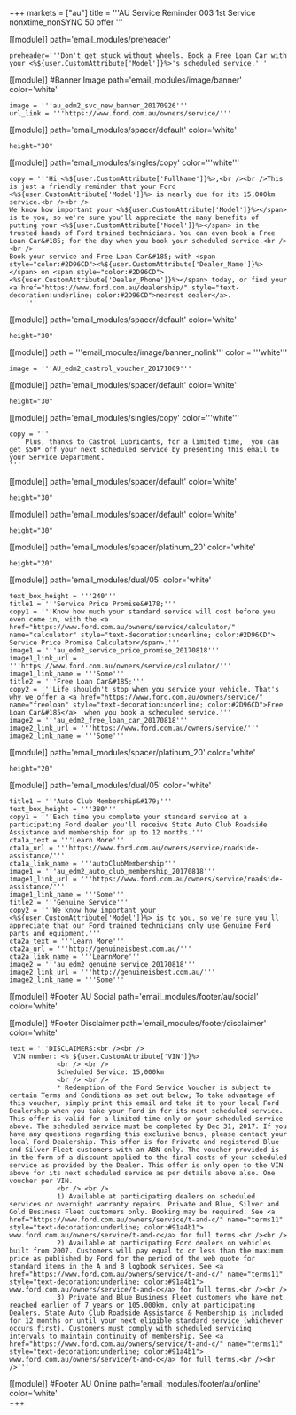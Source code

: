+++
markets = ["au"]
title = '''AU Service Reminder 003 1st Service nonxtime_nonSYNC 50 offer '''


[[module]]
path='email_modules/preheader'

	preheader='''Don't get stuck without wheels. Book a Free Loan Car with your <%${user.CustomAttribute['Model']}%>'s scheduled service.'''


[[module]] #Banner Image
path='email_modules/image/banner'
color='white'

	image = '''au_edm2_svc_new_banner_20170926'''
	url_link = '''https://www.ford.com.au/owners/service/'''
    
[[module]]
path='email_modules/spacer/default'
color='white'

	height="30"
    
[[module]]
path='email_modules/singles/copy'
color='''white'''

	copy = '''Hi <%${user.CustomAttribute['FullName']}%>,<br /><br />This is just a friendly reminder that your Ford <%${user.CustomAttribute['Model']}%> is nearly due for its 15,000km service.<br /><br />
    We know how important your <%${user.CustomAttribute['Model']}%></span> is to you, so we're sure you'll appreciate the many benefits of putting your <%${user.CustomAttribute['Model']}%></span> in the trusted hands of Ford trained technicians. You can even book a Free Loan Car&#185; for the day when you book your scheduled service.<br /><br />
    Book your service and Free Loan Car&#185; with <span style="color:#2D96CD"><%${user.CustomAttribute['Dealer_Name']}%></span> on <span style="color:#2D96CD"><%${user.CustomAttribute['Dealer_Phone']}%></span> today, or find your <a href="https://www.ford.com.au/dealership/" style="text-decoration:underline; color:#2D96CD">nearest dealer</a>.
        '''

[[module]]
path='email_modules/spacer/default'
color='white'

	height="30"
    
    
   [[module]]
path = '''email_modules/image/banner_nolink'''
color = '''white'''

	image = '''AU_edm2_castrol_voucher_20171009'''

[[module]]
path='email_modules/spacer/default'
color='white'

	height="30"

[[module]]
path='email_modules/singles/copy'
color='''white'''

	copy = '''
        Plus, thanks to Castrol Lubricants, for a limited time,  you can get $50* off your next scheduled service by presenting this email to your Service Department.
    '''

[[module]]
path='email_modules/spacer/default'
color='white'

	height="30"

    
[[module]]
path='email_modules/spacer/default'
color='white'

	height="30"
    
[[module]]
path='email_modules/spacer/platinum_20'
color='white'

	height="20"  
    

[[module]]
path='email_modules/dual/05'
color='white'

    text_box_height = '''240'''
	title1 = '''Service Price Promise&#178;'''
	copy1 = '''Know how much your standard service will cost before you even come in, with the <a href="https://www.ford.com.au/owners/service/calculator/" name="calculator" style="text-decoration:underline; color:#2D96CD"> Service Price Promise Calculator</span>.'''
	image1 = '''au_edm2_service_price_promise_20170818'''
	image1_link_url = '''https://www.ford.com.au/owners/service/calculator/'''
	image1_link_name = '''Some'''
	title2 = '''Free Loan Car&#185;'''
	copy2 = '''Life shouldn't stop when you service your vehicle. That's why we offer a <a href="https://www.ford.com.au/owners/service/" name="freeloan" style="text-decoration:underline; color:#2D96CD">Free Loan Car&#185</a>  when you book a scheduled service.'''
	image2 = '''au_edm2_free_loan_car_20170818'''
	image2_link_url = '''https://www.ford.com.au/owners/service/'''
	image2_link_name = '''Some'''
    
[[module]]
path='email_modules/spacer/platinum_20'
color='white'

	height="20"
    

[[module]]
path='email_modules/dual/05'
color='white'

	title1 = '''Auto Club Membership&#179;'''
	text_box_height = '''380'''
	copy1 = '''Each time you complete your standard service at a participating Ford dealer you'll receive State Auto Club Roadside Assistance and membership for up to 12 months.'''
	cta1a_text = '''Learn More'''
	cta1a_url = '''https://www.ford.com.au/owners/service/roadside-assistance/'''
	cta1a_link_name = '''autoClubMembership'''
	image1 = '''au_edm2_auto_club_membership_20170818'''
	image1_link_url = '''https://www.ford.com.au/owners/service/roadside-assistance/'''
	image1_link_name = '''Some'''
	title2 = '''Genuine Service'''
	copy2 = '''We know how important your <%${user.CustomAttribute['Model']}%> is to you, so we're sure you'll appreciate that our Ford trained technicians only use Genuine Ford parts and equipment.'''
	cta2a_text = '''Learn More'''
	cta2a_url = '''http://genuineisbest.com.au/'''
	cta2a_link_name = '''LearnMore'''
	image2 = '''au_edm2_genuine_service_20170818'''
	image2_link_url = '''http://genuineisbest.com.au/'''
	image2_link_name = '''Some'''
    
    
    
    
[[module]] #Footer AU Social
path='email_modules/footer/au/social'
color='white'

[[module]] #Footer Disclaimer 
path='email_modules/footer/disclaimer'
color='white'

	text = '''DISCLAIMERS:<br /><br />
     VIN number: <% ${user.CustomAttribute['VIN']}%>
                <br /> <br />
                Scheduled Service: 15,000km
                <br /> <br />
                * Redemption of the Ford Service Voucher is subject to certain Terms and Conditions as set out below; To take advantage of this voucher, simply print this email and take it to your local Ford Dealership when you take your Ford in for its next scheduled service. This offer is valid for a limited time only on your scheduled service above. The scheduled service must be completed by Dec 31, 2017. If you have any questions regarding this exclusive bonus, please contact your local Ford Dealership. This offer is for Private and registered Blue and Silver Fleet customers with an ABN only. The voucher provided is in the form of a discount applied to the final costs of your scheduled service as provided by the Dealer. This offer is only open to the VIN above for its next scheduled service as per details above also. One voucher per VIN.
                <br /> <br /> 
				1) Available at participating dealers on scheduled services or overnight warranty repairs. Private and Blue, Silver and Gold Business Fleet customers only. Booking may be required. See <a href="https://www.ford.com.au/owners/service/t-and-c/" name="terms11" style="text-decoration:underline; color:#91a4b1"> www.ford.com.au/owners/service/t-and-c</a> for full terms.<br /><br />
                2) Available at participating Ford dealers on vehicles built from 2007. Customers will pay equal to or less than the maximum price as published by Ford for the period of the web quote for standard items in the A and B logbook services. See <a href="https://www.ford.com.au/owners/service/t-and-c/" name="terms11" style="text-decoration:underline; color:#91a4b1"> www.ford.com.au/owners/service/t-and-c</a> for full terms.<br /><br />
                3) Private and Blue Business Fleet customers who have not reached earlier of 7 years or 105,000km, only at participating Dealers. State Auto Club Roadside Assistance & Membership is included for 12 months or until your next eligible standard service (whichever occurs first). Customers must comply with scheduled servicing intervals to maintain continuity of membership. See <a href="https://www.ford.com.au/owners/service/t-and-c/" name="terms11" style="text-decoration:underline; color:#91a4b1"> www.ford.com.au/owners/service/t-and-c</a> for full terms.<br /><br />'''
                

[[module]] #Footer AU Online
path='email_modules/footer/au/online'
color='white'    
+++